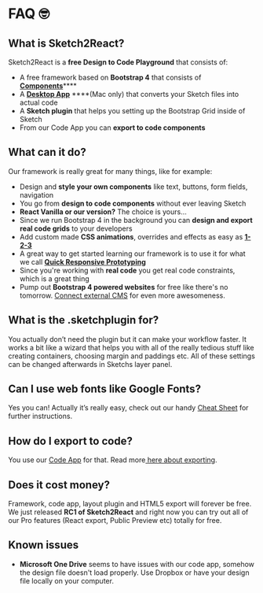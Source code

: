 # FAQ 🤓

## What is Sketch2React?

Sketch2React is a **free Design to Code Playground** that consists of:

* A free framework based on **Bootstrap 4** that consists of [**Components**](https://sketch2react.gitbook.io/sketch2react-io/develop/components)\*\*\*\*
* A [**Desktop App**](https://sketch2react.gitbook.io/sketch2react-io/develop/code-app) ****\(Mac only\) that converts your Sketch files into actual code
* A **Sketch plugin** that helps you setting up the Bootstrap Grid inside of Sketch
* From our Code App you can **export to code components**

## What can it do?

Our framework is really great for many things, like for example:

* Design and **style your own components** like text, buttons, form fields, navigation
* You go from **design to code components** without ever leaving Sketch
* **React Vanilla or our version?** The choice is yours…
* Since we run Bootstrap 4 in the background you can **design and export real code grids** to your developers
* Add custom made **CSS animations**, overrides and effects as easy as [**1-2-3**](https://medium.com/sketch2react/css-animations-inside-of-sketch-with-sketch2react-d5d248633ac0)
* A great way to get started learning our framework is to use it for what we call [**Quick Responsive Prototyping**](https://medium.com/sketch-app-sources/how-to-use-sketch2react-for-quick-responsive-prototyping-cf02bce4e5b0)
* Since you're working with **real code** you get real code constraints, which is a great thing
* Pump out **Bootstrap 4 powered websites** for free like there's no tomorrow.  [Connect external CMS](https://twitter.com/Sketch2R/status/1095970041936429056) for even more awesomeness.

## What is the .sketchplugin for?

You actually don’t need the plugin but it can make your workflow faster. It works a bit like a wizard that helps you with all of the really tedious stuff like creating containers, choosing margin and paddings etc. All of these settings can be changed afterwards in Sketchs layer panel.

## Can I use web fonts like Google Fonts?

Yes you can! Actually it’s really easy, check out our handy [Cheat Sheet](https://sketch2react.gitbook.io/sketch2react-io/~/edit/drafts/-LLAM2hl82xAVmvUkC0F/faq) for further instructions.

## How do I export to code?

You use our [Code App](https://sketch2react.gitbook.io/sketch2react-io/~/edit/drafts/-LWFdY0D2JIlwF8q6ksG/develop/code-app) for that. Read more[ here about exporting](https://sketch2react.gitbook.io/sketch2react-io/develop/exporting-to-code).

## Does it cost money?

Framework, code app, layout plugin and HTML5 export will forever be free. We just released **RC1 of Sketch2React** and right now you can try out all of our Pro features \(React export, Public Preview etc\) totally for free. 

## Known issues

* **Microsoft One Drive** seems to have issues with our code app, somehow the design file doesn't load properly. Use Dropbox or have your design file locally on your computer.

